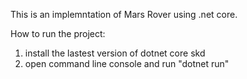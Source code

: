 This is an implemntation of Mars Rover using .net core.

How to run the project:

1.  install the lastest version of dotnet core skd
2.  open command line console and run "dotnet run"
